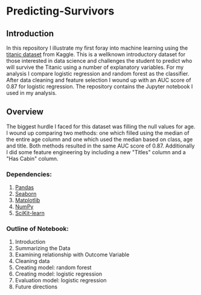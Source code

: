 # Predicting-Survivors

## Introduction
In this repository I illustrate my first foray into machine learning using the [titanic dataset](https://www.kaggle.com/c/titanic/data) from Kaggle. This is a wellknown introductory dataset for those interested in data science and challenges the student to predict who will survive the Titanic using a number of explanatory variables. For my analysis I compare logistic regression and random forest as the classifier. After data cleaning and feature selection I wound up with an AUC score of 0.87 for logistic regression. The repository contains the Jupyter notebook I used in my analysis.

## Overview
The biggest hurdle I faced for this dataset was filling the null values for age. I wound up comparing two methods: one which filled using the median of the entire age column and one which used the median based on class, age and title. Both methods resulted in the same AUC score of 0.87. Additionally I did some feature engineering by including a new "Titles" column and a "Has Cabin" column.

### Dependencies:
1. [Pandas](http://pandas.pydata.org/)
2. [Seaborn](https://seaborn.pydata.org/)
3. [Matplotlib](https://matplotlib.org/)
4. [NumPy](http://www.numpy.org/)
5. [SciKit-learn](http://scikit-learn.org/stable/)

### Outline of Notebook:
1. Introduction
2. Summarizing the Data
3. Examining relationship with Outcome Variable
4. Cleaning data
5. Creating model: random forest
6. Creating model: logistic regression
7. Evaluation model: logistic regression
8. Future directions
